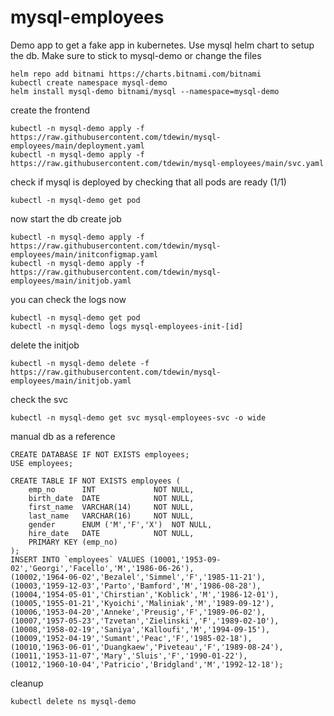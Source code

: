 # mysql-employees

Demo app to get a fake app in kubernetes. Use mysql helm chart to setup the db. Make sure to stick to mysql-demo or change the files

```
helm repo add bitnami https://charts.bitnami.com/bitnami
kubectl create namespace mysql-demo
helm install mysql-demo bitnami/mysql --namespace=mysql-demo
```

create the frontend
```
kubectl -n mysql-demo apply -f https://raw.githubusercontent.com/tdewin/mysql-employees/main/deployment.yaml
kubectl -n mysql-demo apply -f https://raw.githubusercontent.com/tdewin/mysql-employees/main/svc.yaml
```

check if mysql is deployed by checking that all pods are ready (1/1)
```
kubectl -n mysql-demo get pod
```

now start the db create job
```
kubectl -n mysql-demo apply -f https://raw.githubusercontent.com/tdewin/mysql-employees/main/initconfigmap.yaml
kubectl -n mysql-demo apply -f https://raw.githubusercontent.com/tdewin/mysql-employees/main/initjob.yaml
```

you can check the logs now
```
kubectl -n mysql-demo get pod
kubectl -n mysql-demo logs mysql-employees-init-[id]
```

delete the initjob
```
kubectl -n mysql-demo delete -f https://raw.githubusercontent.com/tdewin/mysql-employees/main/initjob.yaml
```

check the svc
```
kubectl -n mysql-demo get svc mysql-employees-svc -o wide 
```


manual db as a reference
```
CREATE DATABASE IF NOT EXISTS employees;
USE employees;

CREATE TABLE IF NOT EXISTS employees (
    emp_no      INT             NOT NULL,
    birth_date  DATE            NOT NULL,
    first_name  VARCHAR(14)     NOT NULL,
    last_name   VARCHAR(16)     NOT NULL,
    gender      ENUM ('M','F','X')  NOT NULL,
    hire_date   DATE            NOT NULL,
    PRIMARY KEY (emp_no)
);
INSERT INTO `employees` VALUES (10001,'1953-09-02','Georgi','Facello','M','1986-06-26'),
(10002,'1964-06-02','Bezalel','Simmel','F','1985-11-21'),
(10003,'1959-12-03','Parto','Bamford','M','1986-08-28'),
(10004,'1954-05-01','Chirstian','Koblick','M','1986-12-01'),
(10005,'1955-01-21','Kyoichi','Maliniak','M','1989-09-12'),
(10006,'1953-04-20','Anneke','Preusig','F','1989-06-02'),
(10007,'1957-05-23','Tzvetan','Zielinski','F','1989-02-10'),
(10008,'1958-02-19','Saniya','Kalloufi','M','1994-09-15'),
(10009,'1952-04-19','Sumant','Peac','F','1985-02-18'),
(10010,'1963-06-01','Duangkaew','Piveteau','F','1989-08-24'),
(10011,'1953-11-07','Mary','Sluis','F','1990-01-22'),
(10012,'1960-10-04','Patricio','Bridgland','M','1992-12-18');
```

cleanup
```
kubectl delete ns mysql-demo
```